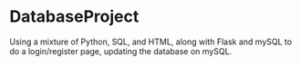 # DatabaseProject
Using a mixture of Python, SQL, and HTML, along with Flask and mySQL to do a login/register page, updating the database on mySQL.
